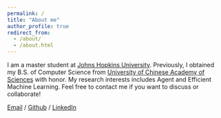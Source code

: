 ```yaml
---
permalink: /
title: "About me"
author_profile: true
redirect_from: 
  - /about/
  - /about.html
---
```

I am a master student at [Johns Hopkins University](https://www.jhu.edu/). Previously, I obtained my B.S. of Computer Science from [University of Chinese Academy of Sciences](https://english.ucas.ac.cn/) with honor. My research interests includes Agent and Efficient Machine Learning. Feel free to contact me if you want to discuss or collaborate!

[Email](mailto:yguan29@jh.edu) / [Github](https://github.com/guanyilin428) / [LinkedIn](https://www.linkedin.com/in/yilin-guan-371704325/)
